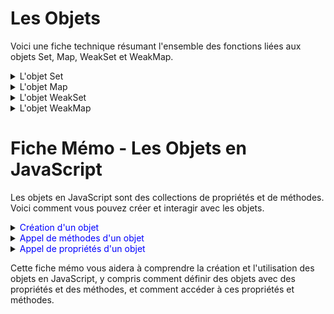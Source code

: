 
# Les Objets

Voici une fiche technique résumant l'ensemble des fonctions liées aux objets Set, Map, WeakSet et WeakMap.

<details>
<summary> L'objet Set</summary>

### Créer un objet Set

```javascript
let monObjet = new Set();
// ou
let monObjet = new Set(['un', 'deux', 'trois']);
```

### Ajouter un élément

```javascript
monObjet.add('quatre');
```

### Supprimer un élément

```javascript
monObjet.delete('quatre');
```

### Supprimer tous les éléments

```javascript
monObjet.clear();
```

### Avoir la taille de l'objet (le nombre d'éléments)

```javascript
monObjet.size;
```

### Vérifier si un élément existe (renvoie donc true ou false)

```javascript
monObjet.has('un');
```

### Retourner tous les éléments

```javascript
monObjet.values();
// ou
monObjet.keys();
```

</details>

<details>
<summary>L'objet Map</summary>

### Créer un objet Map

```javascript
let monObjet = new Map();
```

### Ajouter un élément

```javascript
monObjet.set('John Doe', {
    email: 'john@doe.com',
});
```

### Supprimer un élément

```javascript
monObjet.delete('John Doe');
```

### Supprimer tous les éléments

```javascript
monObjet.clear();
```

### Vérifier si un élément existe (renvoie donc true ou false)

```javascript
monObjet.has('John Doe');
```

### Retourner un élément

```javascript
monObjet.get('John Doe');
```

### Retourner tous les éléments

```javascript
monObjet.values();
// ou
monObjet.keys();
```

</details>

<details>
<summary>L'objet WeakSet</summary>

### Créer un objet WeakSet

```javascript
let monObjet = new WeakSet();
// ou
let monObjet = new WeakSet([objet1, objet2, objet3]);
```

### Ajouter un élément

```javascript
monObjet.add(objet4);
```

### Supprimer un élément

```javascript
monObjet.delete(objet4);
```

### Avoir la taille de l'objet (le nombre d'éléments)

Il est important de noter que les objets WeakSet ne possèdent pas de propriété `size` et ne sont pas énumérables. Par conséquent, il n'est pas possible de récupérer la taille d'un `WeakSet` directement.

### Vérifier si un élément existe (renvoie donc true ou false)

```javascript
monObjet.has(objet4);
```

</details>

<details>
<summary>L'objet WeakMap</summary>

### Créer un objet WeakMap

```javascript
let monObjet = new WeakMap();
```

### Ajouter un élément

```javascript
const objet1 = {
    nom: 'John Doe',
}
 
monObjet.set(objet1, {
    email: 'john@doe.com',
});
```

### Supprimer un élément

```javascript
monObjet.delete(objet1);
```

### Avoir la taille de l'objet (le nombre d'éléments)

Comme pour `WeakSet`, les `WeakMap` ne permettent pas non plus de récupérer la taille ou le nombre d'éléments car ils ne sont pas énumérables.

### Vérifier si un élément existe (renvoie donc true ou false)

```javascript
monObjet.has(objet1);
```

### Retourner un élément

```javascript
monObjet.get(objet1);
```

</details>

# Fiche Mémo - Les Objets en JavaScript

Les objets en JavaScript sont des collections de propriétés et de méthodes. Voici comment vous pouvez créer et interagir avec les objets.

<details>
<summary><span style="color: blue;">Création d'un objet</span></summary>

```javascript
let personnage = {
  nom: 'Anthony',
  age: 38,
  sexe: 'masculin',
  cheveux: 'bruns',
  force: 50,
  vitesse: 1.5,

  attaquer() {
    console.log('Le personnage attaque !');
  },

  saluer: function() {
    console.log('Bonjour !');
  },

  crier: () => console.log('A l\'attaque Aaaaaah !')
};
```
Cette structure définit un objet personnage avec plusieurs propriétés (nom, age, sexe, etc.) et méthodes (attaquer, saluer, crier).

</details>

<details>
<summary><span style="color: blue;">Appel de méthodes d'un objet</span></summary>

```javascript
personnage.attaquer(); // Affiche "Le personnage attaque !"
personnage.saluer();   // Affiche "Bonjour !"
personnage.crier();    // Affiche "A l'attaque Aaaaaah !"
```
Les méthodes de l'objet sont appelées en utilisant la notation pointée.

</details>


<details>
<summary><span style="color: blue;">Appel de propriétés d'un objet</span></summary>

```javascript
console.log(personnage.nom); // Affiche "Anthony"
console.log(`${personnage.nom} avance à la vitesse de ${personnage.vitesse} m/s.`);
```
De même, les propriétés de l'objet peuvent être accédées et utilisées dans des expressions.
</details>

Cette fiche mémo vous aidera à comprendre la création et l'utilisation des objets en JavaScript, y compris comment définir des objets avec des propriétés et des méthodes, et comment accéder à ces propriétés et méthodes.
